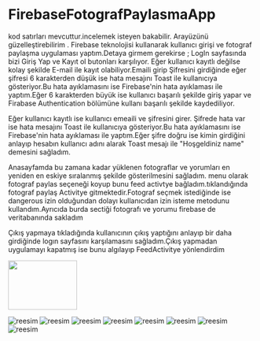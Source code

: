 # FirebaseFotografPaylasmaApp
kod satırları mevcuttur.incelemek isteyen bakabilir. Arayüzünü güzelleştirebilirim .
Firebase teknolojisi kullanarak kullanıcı girişi ve fotograf paylaşma uygulaması yaptım.Detaya girmem gerekirse ;
LogIn sayfasında bizi Giriş Yap ve Kayıt ol butonları karşılıyor.
Eğer kullanıcı kayıtlı değilse kolay şekilde E-mail ile kayıt olabiliyor.Emaili girip Şifresini girdiğinde 
eğer şifresi 6 karakterden düşük ise hata mesajını Toast ile kullanıcıya gösteriyor.Bu hata ayıklamasını ise Firebase'nin hata ayıklaması ile yaptım.Eğer 6 karakterden 
büyük ise kullanıcı başarılı şekilde giriş yapar ve Firabase Authentication bölümüne kullanı başarılı şekilde kaydediliyor.

Eğer kullanıcı kayıtlı ise kullanıcı emeaili ve şifresini girer. Şifrede hata var ise hata mesajını Toast ile kullanıcıya gösteriyor.Bu hata ayıklamasını ise Firebase'nin hata ayıklaması ile 
yaptım.Eğer şifre doğru ise kimin girdiğini anlayıp hesabın kullanıcı adını alarak Toast mesajı ile "Hoşgeldiniz name" demesini sağladım.

Anasayfamda bu zamana kadar yüklenen fotograflar ve yorumları en yeniden en eskiye sıralanmış şekilde gösterilmesini sağladım.
menu olarak fotograf paylas seçeneği koyup bunu feed activtye bağladım.tıklandığında fotograf paylaş Activitye gitmektedir.Fotograf seçmek istediğinde ise dangerous izin
olduğundan dolayı kullanıcıdan izin isteme metodunu kullandım.Ayrıcıda burda sectiği fotografı ve yorumu firebase de veritabanında sakladım

Çıkış yapmaya tıkladığında kullanıcının çıkış yaptığını anlayıp bir daha girdiğinde logın sayfasını karşılamasını sağladım.Çıkış yapmadan uygulamayı kapatmış ise bunu 
algılayıp FeedActivitye yönlendirdim

<img width="140" height="100" src="https://github.com/musasoydas/aaaa/blob/main/kotlinproject1/app/ekran/Screenshot_20221225_152724.png">

![reesim](https://github.com/musasoydas/aaaa/blob/main/kotlinproject1/app/ekran/Screenshot_20221225_152724.png)
![reesim](https://github.com/musasoydas/aaaa/blob/main/kotlinproject1/app/ekran/Screenshot_20221225_152816.png)
![reesim](https://github.com/musasoydas/aaaa/blob/main/kotlinproject1/app/ekran/Screenshot_20221225_152840.png)
![reesim](https://github.com/musasoydas/aaaa/blob/main/kotlinproject1/app/ekran/Screenshot_20221225_152908.png)
![reesim](https://github.com/musasoydas/aaaa/blob/main/kotlinproject1/app/ekran/Screenshot_20221225_152923.png)
![reesim](https://github.com/musasoydas/aaaa/blob/main/kotlinproject1/app/ekran/Screenshot_20221225_152941.png)
![reesim](https://github.com/musasoydas/aaaa/blob/main/kotlinproject1/app/ekran/Screenshot_20221225_155858.png)
![reesim](https://github.com/musasoydas/aaaa/blob/main/kotlinproject1/app/ekran/Screenshot_20221225_155921.png)
